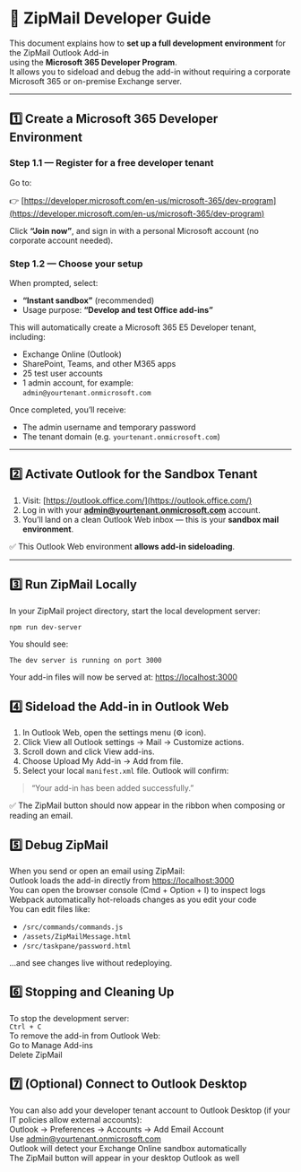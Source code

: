 # 🧩 ZipMail Developer Guide

This document explains how to **set up a full development environment** for the ZipMail Outlook Add-in  
using the **Microsoft 365 Developer Program**.  
It allows you to sideload and debug the add-in without requiring a corporate Microsoft 365 or on-premise Exchange server.

---

## 1️⃣ Create a Microsoft 365 Developer Environment

### Step 1.1 — Register for a free developer tenant
Go to:

👉 [https://developer.microsoft.com/en-us/microsoft-365/dev-program](https://developer.microsoft.com/en-us/microsoft-365/dev-program)

Click **“Join now”**, and sign in with a personal Microsoft account (no corporate account needed).

### Step 1.2 — Choose your setup
When prompted, select:
- **“Instant sandbox”** (recommended)
- Usage purpose: **“Develop and test Office add-ins”**

This will automatically create a Microsoft 365 E5 Developer tenant, including:
- Exchange Online (Outlook)
- SharePoint, Teams, and other M365 apps
- 25 test user accounts
- 1 admin account, for example:  
  `admin@yourtenant.onmicrosoft.com`

Once completed, you’ll receive:
- The admin username and temporary password  
- The tenant domain (e.g. `yourtenant.onmicrosoft.com`)

---

## 2️⃣ Activate Outlook for the Sandbox Tenant

1. Visit: [https://outlook.office.com/](https://outlook.office.com/)  
2. Log in with your **admin@yourtenant.onmicrosoft.com** account.  
3. You’ll land on a clean Outlook Web inbox — this is your **sandbox mail environment**.

✅ This Outlook Web environment **allows add-in sideloading**.

---

## 3️⃣ Run ZipMail Locally

In your ZipMail project directory, start the local development server:

```bash
npm run dev-server
```

You should see:

`The dev server is running on port 3000`

Your add-in files will now be served at: [https://localhost:3000](https://localhost:3000)

## 4️⃣ Sideload the Add-in in Outlook Web

1. In Outlook Web, open the settings menu (⚙️ icon).
2. Click View all Outlook settings → Mail → Customize actions.
3. Scroll down and click View add-ins.
4. Choose Upload My Add-in → Add from file.
5. Select your local `manifest.xml` file.
Outlook will confirm:
> “Your add-in has been added successfully.”

✅ The ZipMail button should now appear in the ribbon when composing or reading an email.

## 5️⃣ Debug ZipMail

When you send or open an email using ZipMail:  
Outlook loads the add-in directly from [https://localhost:3000](https://localhost:3000)  
You can open the browser console (Cmd + Option + I) to inspect logs  
Webpack automatically hot-reloads changes as you edit your code  
You can edit files like:
- `/src/commands/commands.js`
- `/assets/ZipMailMessage.html`
- `/src/taskpane/password.html`

…and see changes live without redeploying.

## 6️⃣ Stopping and Cleaning Up

To stop the development server:  
`Ctrl + C`  
To remove the add-in from Outlook Web:  
Go to Manage Add-ins  
Delete ZipMail  

## 7️⃣ (Optional) Connect to Outlook Desktop

You can also add your developer tenant account to Outlook Desktop (if your IT policies allow external accounts):  
Outlook → Preferences → Accounts → Add Email Account  
Use admin@yourtenant.onmicrosoft.com  
Outlook will detect your Exchange Online sandbox automatically  
The ZipMail button will appear in your desktop Outlook as well
